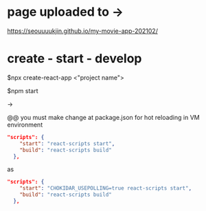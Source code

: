 # page uploaded to ->
https://seouuuukjin.github.io/my-movie-app-202102/

# create - start - develop
$npx create-react-app <"project name">

$npm start

->

@@
you must make change at package.json for hot reloading in VM environment
```json
"scripts": {
    "start": "react-scripts start",
    "build": "react-scripts build"
  },
```
as
```json
"scripts": {
    "start": "CHOKIDAR_USEPOLLING=true react-scripts start",
    "build": "react-scripts build"
  },
```